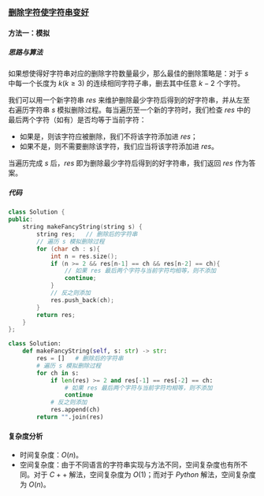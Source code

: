 ### [删除字符使字符串变好](https://leetcode.cn/problems/delete-characters-to-make-fancy-string/solutions/922025/shan-chu-zi-fu-shi-zi-fu-chuan-bian-hao-12ovq/)

#### 方法一：模拟

##### 思路与算法

如果想使得好字符串对应的删除字符数量最少，那么最佳的删除策略是：对于 $s$ 中每一个长度为 $k (k \ge 3)$ 的连续相同字符子串，删去其中任意 $k - 2$ 个字符。

我们可以用一个新字符串 $res$ 来维护删除最少字符后得到的好字符串，并从左至右遍历字符串 $s$ 模拟删除过程。每当遍历至一个新的字符时，我们检查 $res$ 中的最后两个字符（如有）是否均等于当前字符：

- 如果是，则该字符应被删除，我们不将该字符添加进 $res$；
- 如果不是，则不需要删除该字符，我们应当将该字符添加进 $res$。

当遍历完成 $s$ 后，$res$ 即为删除最少字符后得到的好字符串，我们返回 $res$ 作为答案。

##### 代码

```c++
class Solution {
public:
    string makeFancyString(string s) {
        string res;   // 删除后的字符串
        // 遍历 s 模拟删除过程
        for (char ch : s){
            int n = res.size();
            if (n >= 2 && res[n-1] == ch && res[n-2] == ch){
                // 如果 res 最后两个字符与当前字符均相等，则不添加
                continue;
            }
            // 反之则添加
            res.push_back(ch);
        }
        return res;
    }
};
```

```python
class Solution:
    def makeFancyString(self, s: str) -> str:
        res = []   # 删除后的字符串
        # 遍历 s 模拟删除过程
        for ch in s:
            if len(res) >= 2 and res[-1] == res[-2] == ch:
                # 如果 res 最后两个字符与当前字符均相等，则不添加
                continue
            # 反之则添加
            res.append(ch)
        return "".join(res)
```

#### 复杂度分析

- 时间复杂度：$O(n)$。
- 空间复杂度：由于不同语言的字符串实现与方法不同，空间复杂度也有所不同。对于 $C++$ 解法，空间复杂度为 $O(1)$；而对于 $Python$ 解法，空间复杂度为 $O(n)$。
